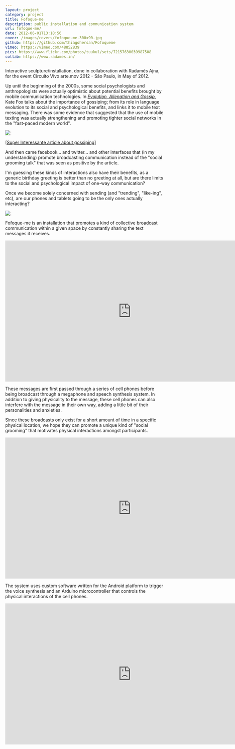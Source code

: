 ```yaml
---
layout: project
category: project
title: Fofoque-me
description: public installation and communication system
url: fofoque-me/
date: 2012-06-01T13:18:56
cover: /images/covers/fofoque-me-300x90.jpg
github: https://github.com/thiagohersan/Fofoqueme
vimeo: https://vimeo.com/48852839
pics: https://www.flickr.com/photos/tuukul/sets/72157630039987508
collab: https://www.radames.in/
---
```

Interactive sculpture/installation, done in collaboration with Radamés Ajna, for the event Circuito Vivo arte.mov 2012 - São Paulo, in May of 2012.

Up until the beginning of the 2000s, some social psychologists and anthropologists were actually optimistic about potential benefits brought by mobile communication technologies. In *[Evolution, Alienation and Gossip](http://www.sirc.org/publik/gossip.shtml)*, Kate Fox talks about the importance of gossiping; from its role in language evolution to its social and psychological benefits, and links it to mobile text messaging. There was some evidence that suggested that the use of mobile texting was actually strengthening and promoting tighter social networks in the "fast-paced modern world".

![](fofocas.jpg)

[[Super Interessante article about gossiping](http://super.abril.com.br/blogs/como-pessoas-funcionam/tag/fofoca/)]

And then came facebook... and twitter... and other interfaces that (in my understanding) promote broadcasting communication instead of the "social grooming talk" that was seen as positive by the article.

I'm guessing these kinds of interactions also have their benefits, as a generic birthday greeting is better than no greeting at all, but are there limits to the social and psychological impact of one-way communication?

Once we become solely concerned with sending (and "trending", "like-ing", etc), are our phones and tablets going to be the only ones actually interacting?

![](ffq_simulado.png)

Fofoque-me is an installation that promotes a kind of collective broadcast communication within a given space by constantly sharing the text messages it receives.

<div class="video-wrapper">
    <iframe allowfullscreen="" frameborder="0" mozallowfullscreen="" src="http://player.vimeo.com/video/43057300" webkitallowfullscreen="" width="800" height="449"></iframe>
</div>

These messages are first passed through a series of cell phones before being broadcast through a megaphone and speech synthesis system. In addition to giving physicality to the message, these cell phones can also interfere with the message in their own way, adding a little bit of their personalities and anxieties.

Since these broadcasts only exist for a short amount of time in a specific physical location, we hope they can promote a unique kind of "social grooming" that motivates physical interactions amongst participants.

<div class="video-wrapper">
    <iframe allowfullscreen="" frameborder="0" mozallowfullscreen="" src="http://player.vimeo.com/video/43858648" webkitallowfullscreen="" width="800" height="449"></iframe>
</div>

The system uses custom software written for the Android platform to trigger the voice synthesis and an Arduino microcontroller that controls the physical interactions of the cell phones.

<div class="video-wrapper">
    <iframe allowfullscreen="" frameborder="0" mozallowfullscreen="" src="http://player.vimeo.com/video/43282923" webkitallowfullscreen="" width="800" height="449"></iframe>
</div>
